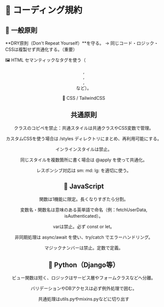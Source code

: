 # 🧾 コーディング規約

## 📁 一般原則

**DRY原則（Don't Repeat Yourself）**を守る。
→ 同じコード・ロジック・CSSは複製せず共通化する。（重要）

🖼️ HTML
セマンティックなタグを使う（<header>, <main>, <section>, <footer> など）。

🎨 CSS / TailwindCSS

## 共通原則

クラスのコピペを禁止：共通スタイルは共通クラスやCSS変数で管理。

カスタムCSSを使う場合は /styles ディレクトリにまとめ、再利用可能にする。

インラインスタイルは禁止。

同じスタイルを複数箇所に書く場合は @apply を使って共通化。

レスポンシブ対応は sm: md: lg: を適切に使う。

## 🧠 JavaScript

関数は1機能に限定。長くなりすぎたら分割。

変数名・関数名は意味のある英単語で命名（例：fetchUserData, isAuthenticated）。

varは禁止。必ず const or let。

非同期処理は async/await を使い、try/catch でエラーハンドリング。

マジックナンバーは禁止。定数で定義。

## 🐍 Python（Django等）

ビュー関数は短く、ロジックはサービス層やフォームクラスなどへ分離。

バリデーションやDBアクセスは必ず例外処理で囲む。

共通処理はutils.pyやmixins.pyなどに切り出す
